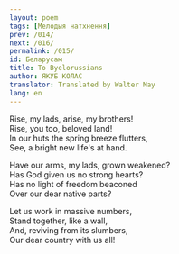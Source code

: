 ```yaml
---
layout: poem
tags: [Мелодыя натхнення]
prev: /014/
next: /016/
permalink: /015/
id: Беларусам
title: To Byelorussians
author: ЯКУБ КОЛАС
translator: Translated by Walter May
lang: en
---
```


Rise, my lads, arise, my brothers!  
Rise, you too, beloved land!  
In our huts the spring breeze flutters,  
See, a bright new life's at hand.

Have our arms, my lads, grown weakened?  
Has God given us no strong hearts?  
Has no light of freedom beaconed  
Over our dear native parts?

Let us work in massive numbers,  
Stand together, like a wall,  
And, reviving from its slumbers,  
Our dear country with us all!